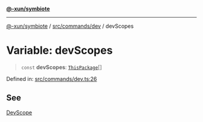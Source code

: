 [**@-xun/symbiote**](../../../../README.md)

***

[@-xun/symbiote](../../../../README.md) / [src/commands/dev](../README.md) / devScopes

# Variable: devScopes

> `const` **devScopes**: [`ThisPackage`](../../../configure/enumerations/ThisPackageGlobalScope.md#thispackage)[]

Defined in: [src/commands/dev.ts:26](https://github.com/Xunnamius/symbiote/blob/d4d5b078ef9485d85dd433ed75cef391a4a9376d/src/commands/dev.ts#L26)

## See

[DevScope](../../../configure/enumerations/ThisPackageGlobalScope.md)
